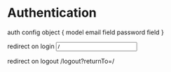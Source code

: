 # Authentication

auth config object
{
    model
    email field
    password field
}

redirect on login
<input name="returnTo" value="/" />

redirect on logout
/logout?returnTo=/